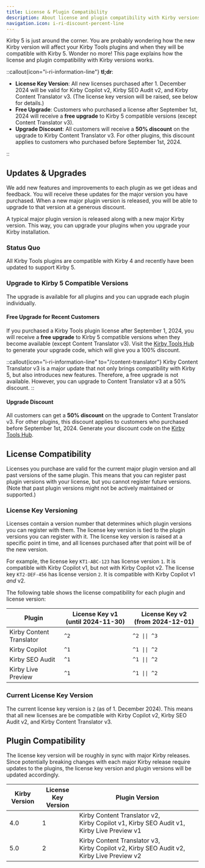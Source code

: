 ```yaml
---
title: License & Plugin Compatibility
description: About license and plugin compatibility with Kirby versions.
navigation.icon: i-ri-discount-percent-line
---
```


Kirby 5 is just around the corner. You are probably wondering how the new Kirby version will affect your Kirby Tools plugins and when they will be compatible with Kirby 5. Wonder no more! This page explains how the license and plugin compatibility with Kirby versions works.

::callout{icon="i-ri-information-line"}
**tl;dr**:

- **License Key Version**: All new licenses purchased after 1. December 2024 will be valid for Kirby Copilot v2, Kirby SEO Audit v2, and Kirby Content Translator v3. (The license key version will be raised, see below for details.)
- **Free Upgrade**: Customers who purchased a license after September 1st, 2024 will receive a **free upgrade** to Kirby 5 compatible versions (except Content Translator v3).
- **Upgrade Discount**: All customers will receive a **50% discount** on the upgrade to Kirby Content Translator v3. For other plugins, this discount applies to customers who purchased before September 1st, 2024.

::

## Updates & Upgrades

We add new features and improvements to each plugin as we get ideas and feedback. You will receive these updates for the major version you have purchased. When a new major plugin version is released, you will be able to upgrade to that version at a generous discount.

A typical major plugin version is released along with a new major Kirby version. This way, you can upgrade your plugins when you upgrade your Kirby installation.

### Status Quo

All Kirby Tools plugins are compatible with Kirby 4 and recently have been updated to support Kirby 5.

### Upgrade to Kirby 5 Compatible Versions

The upgrade is available for all plugins and you can upgrade each plugin individually.

#### Free Upgrade for Recent Customers

If you purchased a Kirby Tools plugin license after September 1, 2024, you will receive a **free upgrade** to Kirby 5 compatible versions when they become available (except Content Translator v3). Visit the [Kirby Tools Hub](https://hub.kirby.tools) to generate your upgrade code, which will give you a 100% discount.

::callout{icon="i-ri-information-line" to="/content-translator"}
Kirby Content Translator v3 is a major update that not only brings compatibility with Kirby 5, but also introduces new features. Therefore, a free upgrade is not available. However, you can upgrade to Content Translator v3 at a 50% discount.
::

#### Upgrade Discount

All customers can get a **50% discount** on the upgrade to Content Translator v3. For other plugins, this discount applies to customers who purchased before September 1st, 2024. Generate your discount code on the [Kirby Tools Hub](https://hub.kirby.tools).

## License Compatibility

Licenses you purchase are valid for the current major plugin version and all past versions of the same plugin. This means that you can register past plugin versions with your license, but you cannot register future versions. (Note that past plugin versions might not be actively maintained or supported.)

### License Key Versioning

Licenses contain a version number that determines which plugin versions you can register with them. The license key version is tied to the plugin versions you can register with it. The license key version is raised at a specific point in time, and all licenses purchased after that point will be of the new version.

For example, the license key `KT1-ABC-123` has license version `1`. It is compatible with Kirby Copilot v1, but not with Kirby Copilot v2. The license key `KT2-DEF-456` has license version `2`. It is compatible with Kirby Copilot v1 _and_ v2.

The following table shows the license compatibility for each plugin and license version:

| Plugin                   | License Key v1 (until 2024-11-30) | License Key v2 (from 2024-12-01) |
| ------------------------ | --------------------------------- | -------------------------------- |
| Kirby Content Translator | `^2`                              | `^2 \|\| ^3`                     |
| Kirby Copilot            | `^1`                              | `^1 \|\| ^2`                     |
| Kirby SEO Audit          | `^1`                              | `^1 \|\| ^2`                     |
| Kirby Live Preview       | `^1`                              | `^1 \|\| ^2`                     |

### Current License Key Version

The current license key version is `2` (as of 1. December 2024). This means that all new licenses are be compatible with Kirby Copilot v2, Kirby SEO Audit v2, and Kirby Content Translator v3.

## Plugin Compatibility

The license key version will be roughly in sync with major Kirby releases. Since potentially breaking changes with each major Kirby release require updates to the plugins, the license key version and plugin versions will be updated accordingly.

| Kirby Version | License Key Version | Plugin Version                                                                                                                                  |
| ------------- | ------------------- | ----------------------------------------------------------------------------------------------------------------------------------------------- |
| 4.0           | 1                   | Kirby&nbsp;Content&nbsp;Translator&nbsp;v2, Kirby&nbsp;Copilot&nbsp;v1, Kirby&nbsp;SEO&nbsp;Audit&nbsp;v1, Kirby&nbsp;Live&nbsp;Preview&nbsp;v1 |
| 5.0           | 2                   | Kirby&nbsp;Content&nbsp;Translator&nbsp;v3, Kirby&nbsp;Copilot&nbsp;v2, Kirby&nbsp;SEO&nbsp;Audit&nbsp;v2, Kirby&nbsp;Live&nbsp;Preview&nbsp;v2 |
